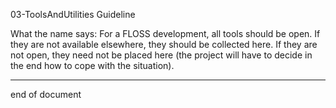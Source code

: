 03-ToolsAndUtilities Guideline

What the name says: For a FLOSS development, all tools should be
open. If they are not available elsewhere, they should be collected
here. If they are not open, they need not be placed here (the project
will have to decide in the end how to cope with the situation).

----
end of document

